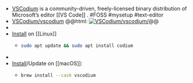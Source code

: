 - [VSCodium](https://vscodium.com/) is a community-driven, freely-licensed binary distribution of Microsoft’s editor [[VS Code]] . #FOSS #mysetup #text-editor
- [VSCodium/vscodium](https://github.com/VSCodium/vscodium)
  @@html: <a href="https://github.com/VSCodium/vscodium/"><img src="https://github-readme-stats-astronomer.vercel.app/api/pin/?username=VSCodium&repo=vscodium&theme=tokyonight" alt="VSCodium/vscodium/"/></a>@@
-
- [Install](https://vscodium.com/#use-a-package-manager-providing-vscodium-in-their-repository) on [[Linux]]
	- ```bash
	  sudo apt update && sudo apt install codium
	  ```
-
- [Install](https://vscodium.com/#install-with-brew-mac)/Update on [[macOS]]:
	- ```bash
	  brew install --cask vscodium
	  ```